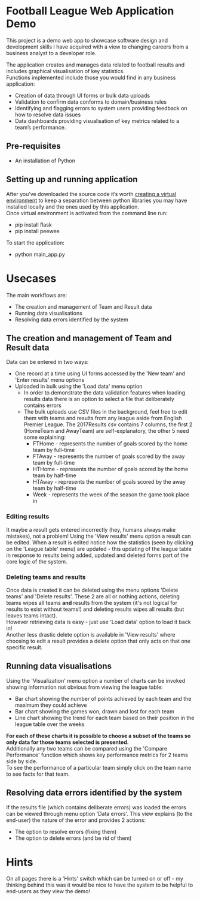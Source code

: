 # Football League Web Application Demo
This project is a demo web app to showcase software design and development skills I have acquired with a view to changing careers from a business analyst to a developer role.  

The application creates and manages data related to football results and includes graphical  visualisation of key statistics.  
Functions implemented include those you would find in any business application:
* Creation of data through UI forms or bulk data uploads
* Validation to confirm data conforms to domain/business rules
* Identifying and flagging errors to system users providing feedback on how to resolve data issues
* Data dashboards providing visualisation of key metrics related to a team’s performance.
## Pre-requisites
* An installation of Python
## Setting up and running application
After you’ve downloaded the source code it’s worth [creating a virtual environment](https://uoa-eresearch.github.io/eresearch-cookbook/recipe/2014/11/26/python-virtual-env/) to keep a separation between python libraries you may have installed locally and the ones used by this application.  
Once virtual environment is activated from the command line run:  
* pip install flask
* pip install peewee  
   
To start the application:  
* python main_app.py

# Usecases
The main workflows are:
* The creation and management of Team and Result data
* Running data visualisations
* Resolving data errors identified by the system

## The creation and management of Team and Result data
Data can be entered in two ways:
* One record at a time using UI forms accessed by the 'New team' and 'Enter results' menu options
* Uploaded in bulk using the 'Load data' menu option
  * In order to demonstrate the data validation features when loading results data there is an option to select a file that deliberately contains errors
  * The bulk uploads use CSV files in the background, feel free to edit them with teams and results from any league aside from English Premier League. The 2017Results csv contains 7 columns, the first 2 (HomeTeam and AwayTeam) are self-explanatory, the other 5 need some explaining:
    * FTHome - represents the number of goals scored by the home team by full-time
    * FTAway - represents the number of goals scored by the away team by full-time
    * HTHome - represents the number of goals scored by the home team by half-time
    * HTAway - represents the number of goals scored by the away team by half-time
    * Week - represents the week of the season the game took place in
    
### Editing results
It maybe a result gets entered incorrectly (hey, humans always make mistakes), not a problem! Using the 'View results' menu option a result can be edited. When a result is edited notice how the statistics (seen by clicking on the 'League table' menu) are updated - this updating of the league table in response to results being added, updated and deleted forms part of the core logic of the system.

### Deleting teams and results
Once data is created it can be deleted using the menu options 'Delete teams' and 'Delete results'. These 2 are all or nothing actions, deleting teams wipes all teams __and__ results from the system (it's not logical for results to exist without teams!) and deleting results wipes all results (but leaves teams intact).  
However retrieving data is easy - just use 'Load data' option to load it back in!  
Another less drastic delete option is available in 'View results' where choosing to edit a result provides a delete option that only acts on that one specific result.

## Running data visualisations
Using the 'Visualization' menu option a number of charts can be invoked showing information not obvious from viewing the league table:
* Bar chart showing the number of points achieved by each team and the maximum they could achieve 
* Bar chart showing the games won, drawn and lost for each team
* Line chart showing the trend for each team based on their position in the league table over the weeks

__For each of these charts it is possible to choose a subset of the teams so only data for those teams selected is presented.__    
Additionally any two teams can be compared using the 'Compare Performance' function which shows key performance metrics for 2 teams side by side.  
To see the performance of a particular team simply click on the team name to see facts for that team.

## Resolving data errors identified by the system
If the results file (which contains deliberate errors) was loaded the errors can be viewed through menu option 'Data errors'. This view explains (to the end-user) the nature of the error and provides 2 actions:
* The option to resolve errors (fixing them)
* The option to delete errors (and be rid of them)

# Hints
On all pages there is a 'Hints' switch which can be turned on or off - my thinking behind this was it would be nice to have the system to be helpful to end-users as they view the demo! 
